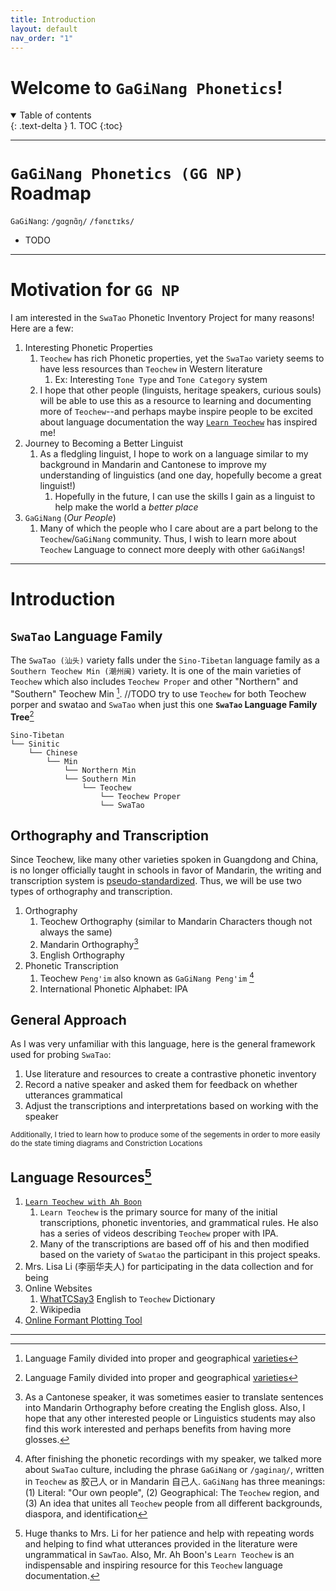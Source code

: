 ```yaml
---
title: Introduction
layout: default
nav_order: "1"
---
```

# Welcome to `GaGiNang Phonetics`!
<details open markdown="block">
  <summary>
    Table of contents
  </summary>
  {: .text-delta }
1. TOC
{:toc}
</details>

___
# `GaGiNang Phonetics (GG NP)` Roadmap

`GaGiNang`: `/gɑgnɑ̃ŋ/` `/fənɛtɪks/`
- TODO

___
# Motivation for `GG NP`
I am interested in the `SwaTao` Phonetic Inventory Project for many reasons! Here are a few:

1. Interesting Phonetic Properties
	1. `Teochew` has rich Phonetic properties, yet the `SwaTao` variety seems to have less resources than `Teochew` in Western literature
		1. Ex: Interesting `Tone Type` and `Tone Category` system
	2. I hope that other people (linguists, heritage speakers, curious souls) will be able to use this as a resource to learning and documenting more of `Teochew`--and perhaps maybe inspire people to be excited about language documentation the way [`Learn Teochew`](https://learn-teochew.github.io) has inspired me! 
2. Journey to Becoming a Better Linguist
	1. As a fledgling linguist, I hope to work on a language similar to my background in Mandarin and Cantonese to improve my understanding of linguistics (and one day, hopefully become a great linguist!)
		1. Hopefully in the future, I can use the skills I gain as a linguist to help make the world a *better place*
3. `GaGiNang` (*Our People*)
	1. Many of which the people who I care about are a part belong to the `Teochew`/`GaGiNang` community. Thus, I wish to learn more about `Teochew` Language to connect more deeply with other `GaGiNang`s!

___
# Introduction
## `SwaTao` Language Family
The `SwaTao (汕头)` variety falls under the `Sino-Tibetan` language family as a `Southern Teochew Min (潮州闽)` variety. It is one of the main varieties of `Teochew` which also includes `Teochew Proper` and other "Northern"  and "Southern" Teochew Min [^1].
//TODO try to use `Teochew` for both Teochew porper and swatao and `SwaTao` when just this one
**`SwaTao` Language Family Tree**[^1]
```
Sino-Tibetan
└── Sinitic
    └── Chinese
        └── Min
            └── Northern Min
            └── Southern Min
                └── Teochew
	                └── Teochew Proper
	                └── SwaTao
```

## Orthography and Transcription 
Since Teochew, like many other varieties spoken in Guangdong and China, is no longer officially taught in schools in favor of Mandarin, the writing and transcription system is [pseudo-standardized](https://en.wikipedia.org/wiki/Peng%27im). Thus, we will be use two types of orthography and transcription.
1. Orthography
	1. Teochew Orthography (similar to Mandarin Characters though not always the same)
	2. Mandarin Orthography[^2]
	3. English Orthography
2. Phonetic Transcription
	1. Teochew `Peng'im` also known as `GaGiNang Peng'im` [^3]
	2. International Phonetic Alphabet: IPA

## General Approach
As I was very unfamiliar with this language, here is the general framework used for probing `SwaTao`:
1. Use literature and resources to create a contrastive phonetic inventory
2. Record a native speaker and asked them for feedback on whether utterances grammatical
3. Adjust the transcriptions and interpretations based on working with the speaker

<small>Additionally, I tried to learn how to produce some of the segements in order to more easily do the state timing diagrams and Constriction Locations</small>
## Language Resources[^4]
1. [`Learn Teochew with Ah Boon`](https://learn-teochew.github.io)
	1. `Learn Teochew` is the primary source for many of the initial transcriptions, phonetic inventories, and grammatical rules. He also has a series of videos describing `Teochew` proper with IPA.
	2. Many of the transcriptions are based off of his and then modified based on the variety of `Swatao` the participant in this project speaks.
2. Mrs. Lisa Li (李丽华夫人) for participating in the data collection and for being 
3. Online Websites
	1. [WhatTCSay3](https://apps.apple.com/us/app/whattcsay3/id1551477228) English to `Teochew` Dictionary 
	2. Wikipedia
4. [Online Formant Plotting Tool](https://adamb924.github.io/formant-plot/)

___
[^1]: Language Family divided into proper and geographical [varieties](https://en.wikipedia.org/wiki/Teochew_Min)
[^2]: As a Cantonese speaker, it was sometimes easier to translate sentences into Mandarin Orthography before creating the English gloss. Also, I hope that any other interested people or Linguistics students may also find this work interested and perhaps benefits from having more glosses.
[^3]: After finishing the phonetic recordings with my speaker, we talked more about `SwaTao` culture, including the  phrase `GaGiNang` or `/gaginaŋ/`, written in `Teochew` as 胶己人 or in Mandarin 自己人. `GaGiNang` has three meanings: (1) Literal: "Our own people", (2) Geographical: The `Teochew` region, and (3) An idea that unites all `Teochew` people from all different backgrounds, diaspora, and identification
[^4]: Huge thanks to Mrs. Li for her patience and help with repeating words and helping to find what utterances provided in the literature were ungrammatical in `SawTao`. Also, Mr. Ah Boon's `Learn Teochew` is an indispensable and inspiring resource for this `Teochew` language documentation.